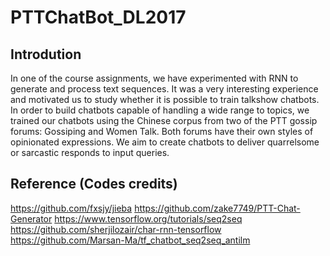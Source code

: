 # PTTChatBot_DL2017

## Introdution
In one of the course assignments, we have experimented with RNN to generate and process text sequences. It was a very interesting experience and motivated us to study whether it is possible to train talkshow chatbots.
In order to build chatbots capable of handling a wide range to topics, we trained our chatbots using the Chinese corpus from two of the PTT gossip forums: Gossiping and Women Talk. Both forums have their own styles of opinionated expressions. We aim to create chatbots to deliver quarrelsome or sarcastic responds to input queries.


## Reference (Codes credits)
https://github.com/fxsjy/jieba
https://github.com/zake7749/PTT-Chat-Generator
https://www.tensorflow.org/tutorials/seq2seq
https://github.com/sherjilozair/char-rnn-tensorflow
https://github.com/Marsan-Ma/tf_chatbot_seq2seq_antilm
